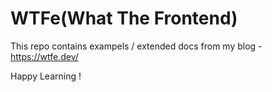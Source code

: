 # WTFe(What The Frontend)

This repo contains exampels / extended docs from my blog - https://wtfe.dev/

Happy Learning !